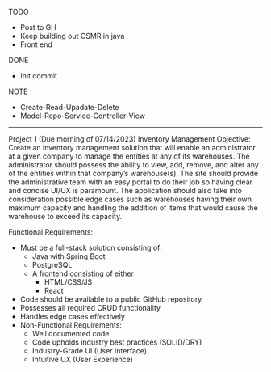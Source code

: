 TODO
- Post to GH
- Keep building out CSMR in java
- Front end

DONE
- Init commit

NOTE
- Create-Read-Upadate-Delete
- Model-Repo-Service-Controller-View

---

Project 1 (Due morning of 07/14/2023)
Inventory Management
Objective:
	Create an inventory management solution that will enable an administrator at a given company to manage the entities at any of its warehouses. The administrator should possess the ability to view, add, remove, and alter any of the entities within that company’s warehouse(s). The site should provide the administrative team with an easy portal to do their job so having clear and concise UI/UX is paramount. The application should also take into consideration possible edge cases such as warehouses having their own maximum capacity and handling the addition of items that would cause the warehouse to exceed its capacity.

Functional Requirements:
- Must be a full-stack solution consisting of:
    - Java with Spring Boot
    - PostgreSQL
    - A frontend consisting of either
        - HTML/CSS/JS
        - React
- Code should be available to a public GitHub repository
- Possesses all required CRUD functionality
- Handles edge cases effectively
- Non-Functional Requirements:
    - Well documented code 
    - Code upholds industry best practices (SOLID/DRY)
    - Industry-Grade UI (User Interface)
    - Intuitive UX (User Experience)

